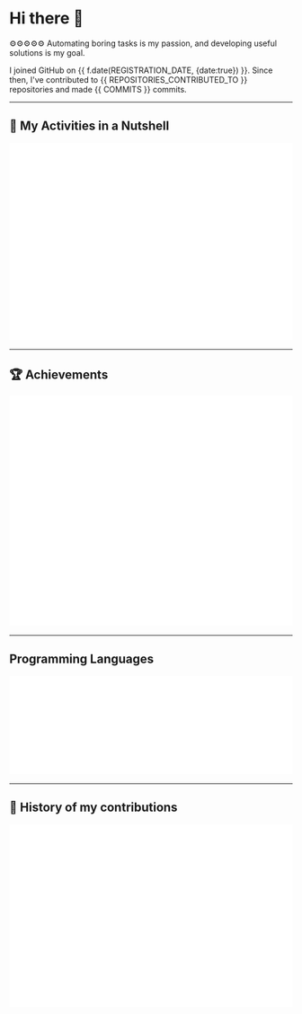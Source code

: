 # Hi there 👋
⚙️⚙️⚙️⚙️⚙️
Automating boring tasks is my passion, and developing useful solutions is my goal.


I joined GitHub on {{ f.date(REGISTRATION_DATE, {date:true}) }}.
Since then, I've contributed to {{ REPOSITORIES_CONTRIBUTED_TO }} repositories and made {{ COMMITS }} commits.

___

## 🥜 My Activities in a Nutshell

![Metrics](/.renders/metrics.basic.svg)

<!-- **[📌 Starred topics](https://github.com/chakib-belgaid?tab=stars)** -->
___

## 🏆 Achievements

![Achievemetns](/.renders/metrics.achievements.svg)

___

## Programming Languages

![Languages](/.renders/metrics.languages.svg)
<!-- 
<%- await embed(`example-languages-pdf`, {languages:true,languages_indepth:true, languages_details:"percentage, bytes-size", config_display:"large"}) %> -->

___

## 📅 History of my contributions

<!-- <%- await embed(example-isocalendar, {isocalendar:true, isocalendar_duration:"full-year", config_display:"large"}) %> -->

![calendar](/.renders/metrics.isocalendar.svg)

